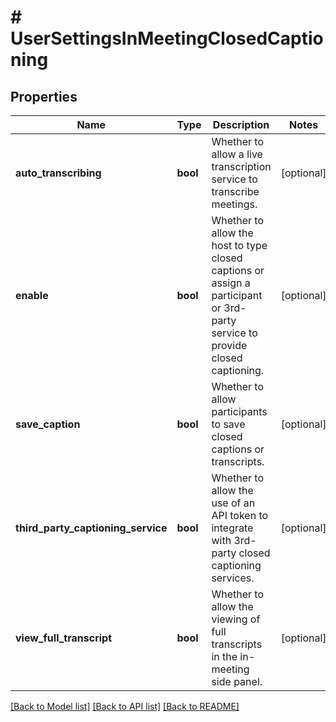 # # UserSettingsInMeetingClosedCaptioning

## Properties

Name | Type | Description | Notes
------------ | ------------- | ------------- | -------------
**auto_transcribing** | **bool** | Whether to allow a live transcription service to transcribe meetings. | [optional]
**enable** | **bool** | Whether to allow the host to type closed captions or assign a participant or 3rd-party service to provide closed captioning. | [optional]
**save_caption** | **bool** | Whether to allow participants to save closed captions or transcripts. | [optional]
**third_party_captioning_service** | **bool** | Whether to allow the use of an API token to integrate with 3rd-party closed captioning services. | [optional]
**view_full_transcript** | **bool** | Whether to allow the viewing of full transcripts in the in-meeting side panel. | [optional]

[[Back to Model list]](../../README.md#models) [[Back to API list]](../../README.md#endpoints) [[Back to README]](../../README.md)
